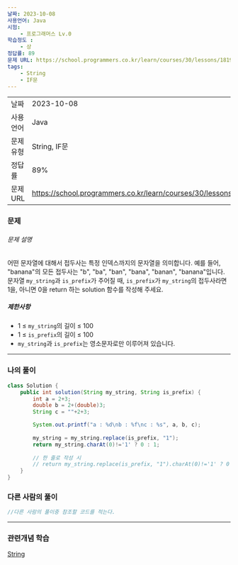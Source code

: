 ```yaml
---
날짜: 2023-10-08
사용언어: Java
시험: 
    - 프로그래머스 Lv.0
학습정도 :
    - 상
정답률: 89
문제 URL: https://school.programmers.co.kr/learn/courses/30/lessons/181906
tags:
    - String
    - IF문
---
```

|           |                                                                  |
| --------- | ---------------------------------------------------------------- |
| 날짜      | 2023-10-08                                                       |
| 사용 언어 | Java                                                             |
| 문제 유형 | String, IF문                                                     |
| 정답률    | 89%                                                              |
| 문제 URL  | https://school.programmers.co.kr/learn/courses/30/lessons/181906 |

### 문제

###### 문제 설명

어떤 문자열에 대해서 접두사는 특정 인덱스까지의 문자열을 의미합니다. 예를 들어, "banana"의 모든 접두사는 "b", "ba", "ban", "bana", "banan", "banana"입니다.  
문자열 `my_string`과 `is_prefix`가 주어질 때, `is_prefix`가 `my_string`의 접두사라면 1을, 아니면 0을 return 하는 solution 함수를 작성해 주세요.

##### 제한사항

- 1 ≤ `my_string`의 길이 ≤ 100
- 1 ≤ `is_prefix`의 길이 ≤ 100
- `my_string`과 `is_prefix`는 영소문자로만 이루어져 있습니다.

---
### 나의 풀이

```java
class Solution {
    public int solution(String my_string, String is_prefix) {
        int a = 2+3;
        double b = 2+(double)3;
        String c = ""+2+3;

        System.out.printf("a : %d\nb : %f\nc : %s", a, b, c);
            
        my_string = my_string.replace(is_prefix, "1");
        return my_string.charAt(0)!='1' ? 0 : 1;
            
        // 한 줄로 작성 시
        // return my_string.replace(is_prefix, "1").charAt(0)!='1' ? 0 : 1;
    }
}
```

### 다른 사람의 풀이

```java
//다른 사람의 풀이중 참조할 코드를 적는다.
```

---
### 관련개념 학습

[String](Summary/String.md)
